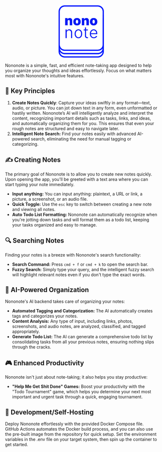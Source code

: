 <p align="center">
  <img src="./client/assets/Logo.svg" alt="Logo" style="width: 150px;">
</p>

Nononote is a simple, fast, and efficient note-taking app designed to help you organize your thoughts and ideas effortlessly. Focus on what matters most with Nononote's intuitive features.

## 🚀 Key Principles

1. **Create Notes Quickly**: Capture your ideas swiftly in any format—text, audio, or picture. You can jot down text in any form, even unformatted or hastily written. Nononote’s AI will intelligently analyze and interpret the content, recognizing important details such as tasks, links, and ideas, and automatically organizing them for you. This ensures that even your rough notes are structured and easy to navigate later.
2. **Intelligent Note Search:** Find your notes easily with advanced AI-powered search, eliminating the need for manual tagging or categorizing.

## ✍️ Creating Notes

The primary goal of Nononote is to allow you to create new notes quickly. Upon opening the app, you'll be greeted with a text area where you can start typing your note immediately.

- **Input anything:** You can input anything: plaintext, a URL or link, a picture, a screenshot, or an audio file.
- **Quick Toggle:** Use the `esc` key to switch between creating a new note and viewing all notes.
- **Auto Todo List Formatting:** Nononote can automatically recognize when you're jotting down tasks and will format them as a todo list, keeping your tasks organized and easy to manage.

## 🔍 Searching Notes

Finding your notes is a breeze with Nononote's search functionality:

- **Search Command:** Press `cmd + f` or `cmd + k` to open the search bar.
- **Fuzzy Search:** Simply type your query, and the intelligent fuzzy search will highlight relevant notes even if you don't type the exact words.

## 🤖 AI-Powered Organization

Nononote's AI backend takes care of organizing your notes:

- **Automated Tagging and Categorization:** The AI automatically creates tags and categorizes your notes.
- **Content Analysis:** Any type of input, including links, photos, screenshots, and audio notes, are analyzed, classified, and tagged appropriately.
- **Generate Todo List:** The AI can generate a comprehensive todo list by consolidating tasks from all your previous notes, ensuring nothing slips through the cracks.

## 🎮 Enhanced Productivity

Nononote isn't just about note-taking; it also helps you stay productive:

- **"Help Me Get Shit Done" Games:** Boost your productivity with the "Todo Tournament" game, which helps you determine your next most important and urgent task through a quick, engaging tournament.

## 🍦 Development/Self-Hosting

Deploy Nononote effortlessly with the provided Docker Compose file. GitHub Actions automates the Docker build process, and you can also use the pre-built image from the repository for quick setup. Set the environment variables in the .env file on your target system, then spin up the container to get started.
